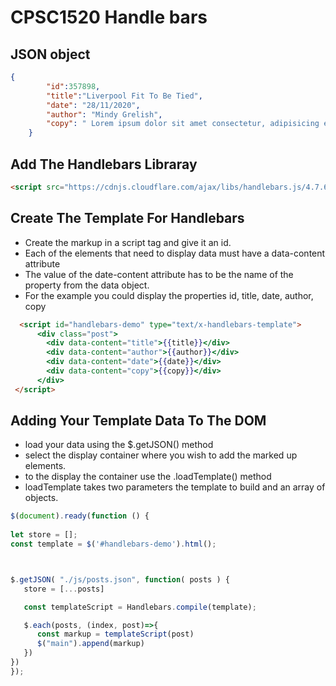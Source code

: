 # CPSC1520 Handle bars

## JSON object
```json
{
        "id":357898,
        "title":"Liverpool Fit To Be Tied",
        "date": "28/11/2020",
        "author": "Mindy Grelish",
        "copy": " Lorem ipsum dolor sit amet consectetur, adipisicing elit. Sunt a reiciendis repellat perferendis et labore incidunt, corrupti excepturi ullam nesciunt deserunt eius, ipsum temporibus velit laudantium suscipit cupiditate voluptas atque."
    }
```

## Add The Handlebars Libraray 
```html
<script src="https://cdnjs.cloudflare.com/ajax/libs/handlebars.js/4.7.6/handlebars.min.js" integrity="sha512-zT3zHcFYbQwjHdKjCu6OMmETx8fJA9S7E6W7kBeFxultf75OPTYUJigEKX58qgyQMi1m1EgenfjMXlRZG8BXaw==" crossorigin="anonymous"></script>
```


## Create The Template For Handlebars
- Create the markup in a script tag and give it an id. 
- Each of the elements that need to display data must have a data-content attribute
- The value of the date-content attribute has to be the name of the property from the data object.
- For the example you could display the properties id, title, date, author, copy
```html
  <script id="handlebars-demo" type="text/x-handlebars-template">
      <div class="post">
        <div data-content="title">{{title}}</div>
        <div data-content="author">{{author}}</div>
        <div data-content="date">{{date}}</div>
        <div data-content="copy">{{copy}}</div>
      </div>
 </script>
```



## Adding Your Template Data To The DOM 
- load your data using the $.getJSON() method
- select the display container where you wish to add the marked up elements.  
- to the display the container use the .loadTemplate() method
- loadTemplate takes two parameters the template to build and an array of objects.

 ```javascript
$(document).ready(function () {
   
let store = [];
const template = $('#handlebars-demo').html();

 

$.getJSON( "./js/posts.json", function( posts ) {
    store = [...posts]
 
    const templateScript = Handlebars.compile(template);
 
    $.each(posts, (index, post)=>{
       const markup = templateScript(post)
       $("main").append(markup)
    })
})
});
 ```
 